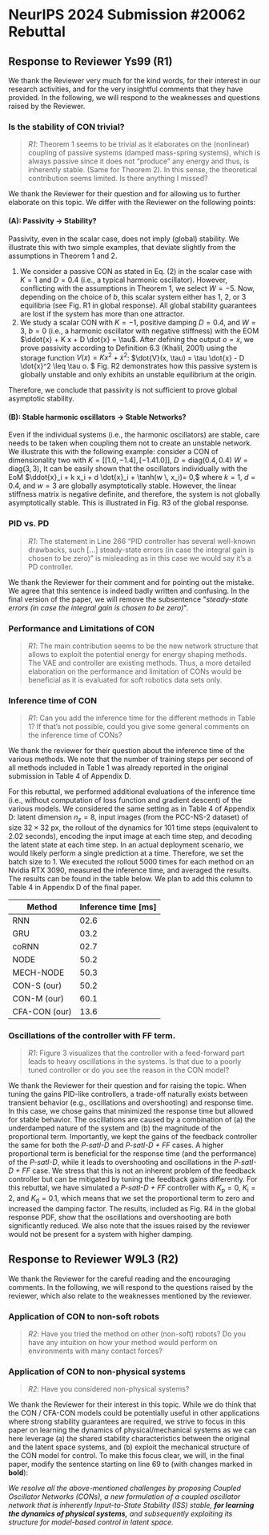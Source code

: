 # NeurIPS 2024 Submission #20062 Rebuttal

## Response to Reviewer Ys99 (R1)

We thank the Reviewer very much for the kind words, for their interest in our research activities, and for the
very insightful comments that they have provided. In the following, we will respond to the weaknesses and questions raised by the Reviewer.

### Is the stability of CON trivial?

> <cite>R1</cite>: Theorem 1 seems to be trivial as it elaborates on the (nonlinear) coupling of passive systems (damped mass-spring systems), which is always passive since it does not “produce” any energy and thus, is inherently stable. (Same for Theorem 2). In this sense, the theoretical contribution seems limited. Is there anything I missed?

We thank the Reviewer for their question and for allowing us to further elaborate on this topic. We differ with the Reviewer on the following points:

#### (A): Passivity -> Stability?
Passivity, even in the scalar case, does not imply (global) stability. We illustrate this with two simple examples, that deviate slightly from the assumptions in Theorem 1 and 2.

1. We consider a passive CON as stated in Eq. (2) in the scalar case with $K=1$ and $D=0.4$ (i.e., a typical harmonic oscillator). However, conflicting with the assumptions in Theorem 1, we select $W=-5$. Now, depending on the choice of $b$, this scalar system either has 1, 2, or 3 equilibria (see Fig. R1 in global response). All global stability guarantees are lost if the system has more than one attractor. 
2. We study a scalar CON with $K=-1$, positive damping $D=0.4$, and $W = 3$, $b=0$ (i.e., a harmonic oscillator with negative stiffness) with the EOM
$\ddot{x} + K x + D \dot{x} = \tau$. After defining the output $o = \dot{x}$, we prove passivity according to Definition 6.3 (Khalil, 2001) using the storage function $V(x) = K x^2 + \dot{x}^2$:
$\dot{V}(x, \tau) = \tau \dot{x} - D \dot{x}^2 \leq \tau o. $
Fig. R2 demonstrates how this passive system is globally unstable and only exhibits an unstable equilibrium at the origin.

Therefore, we conclude that passivity is not sufficient to prove global asymptotic stability.

#### (B): Stable harmonic oscillators -> Stable Networks?

Even if the individual systems (i.e., the harmonic oscillators) are stable, care needs to be taken when coupling them not to create an unstable network.
We illustrate this with the following example: consider a CON of dimensionality two with $K = [[1.0, -1.4],[-1.4 1.0]]$, $D = \mathrm{diag}(0.4, 0.4)$ $W = \mathrm{diag}(3, 3)$, 
It can be easily shown that the oscillators individually with the EoM
$\ddot{x}_i + k x_i + d \dot{x}_i + \tanh(w \, x_i)= 0,$
where $k=1$, $d=0.4$, and $w=3$ are globally asymptotically stable. However, the linear stiffness matrix is negative definite,
and therefore, the system is not globally asymptotically stable. This is illustrated in Fig. R3 of the global response.


### PID vs. PD

> <cite>R1</cite>: The statement in Line 266 “PID controller has several well-known drawbacks, such […] steady-state errors (in case the integral gain is chosen to be zero)” is misleading as in this case we would say it’s a PD controller.

We thank the Reviewer for their comment and for pointing out the mistake. We agree that this sentence is indeed badly written and confusing.
In the final version of the paper, we will remove the subsentence "_steady-state errors (in case the integral gain is chosen to be zero)_".

### Performance and Limitations of CON

> <cite>R1</cite>: The main contribution seems to be the new network structure that allows to exploit the potential energy for energy shaping methods. The VAE and controller are existing methods. Thus, a more detailed elaboration on the performance and limitation of CONs would be beneficial as it is evaluated for soft robotics data sets only.

### Inference time of CON

> <cite>R1</cite>: Can you add the inference time for the different methods in Table 1? If that’s not possible, could you give some general comments on the inference time of CONs?

We thank the reviewer for their question about the inference time of the various methods. 
We note that the number of training steps per second of all methods included in Table 1 was already reported in the original submission in Table 4 of Appendix D.

For this rebuttal, we performed additional evaluations of the inference time (i.e., without computation of loss function and gradient descent) of the various models.
We considered the same setting as in Table 4 of Appendix D: latent dimension $n_z = 8$, input images (from the PCC-NS-2 dataset) of size $32 \times 32$ px, the rollout of the dynamics for $101$ time steps (equivalent to 2.02 seconds), encoding the input image at each time step, and decoding the latent state at each time step.
In an actual deployment scenario, we would likely perform a single prediction at a time. Therefore, we set the batch size to 1.
We executed the rollout 5000 times for each method on an Nvidia RTX 3090, measured the inference time, and averaged the results.
The results can be found in the table below. We plan to add this column to Table 4 in Appendix D of the final paper.

| Method        | Inference time [ms] |
|---------------|---------------------|
| RNN           | 02.6                |
| GRU           | 03.2                |
| coRNN         | 02.7                |
| NODE          | 50.2                |
| MECH-NODE     | 50.3                |
| CON-S (our)   | 50.2                |
| CON-M (our)   | 60.1                |
| CFA-CON (our) | 13.6                |

### Oscillations of the controller with FF term. 

> <cite>R1</cite>: Figure 3 visualizes that the controller with a feed-forward part leads to heavy oscillations in the systems. Is that due to a poorly tuned controller or do you see the reason in the CON model?

We thank the Reviewer for their question and for raising the topic. 
When tuning the gains PID-like controllers, a trade-off naturally exists between transient behavior (e.g., oscillations and overshooting) and response time.
In this case, we chose gains that minimized the response time but allowed for stable behavior.
The oscillations are caused by a combination of (a) the underdamped nature of the system and (b) the magnitude of the proportional term.
Importantly, we kept the gains of the feedback controller the same for both the _P-satI-D_ and _P-satI-D + FF_ cases.
A higher proportional term is beneficial for the response time (and the performance) of the _P-satI-D_,
while it leads to overshooting and oscillations in the _P-satI-D + FF_ case.
We stress that this is not an inherent problem of the feedback controller but can be mitigated by tuning the feedback gains differently.
For this rebuttal, we have simulated a _P-satI-D + FF_ controller with $K_\mathrm{p} = 0$, $K_\mathrm{i} = 2$, and $K_\mathrm{d} = 0.1$, which means that we set the proportional term to zero and increased the damping factor.
The results, included as Fig. R4 in the global response PDF, show that the oscillations and overshooting are both significantly reduced.
We also note that the issues raised by the reviewer would not be present for a system with higher damping.


## Response to Reviewer W9L3 (R2)

We thank the Reviewer for the careful reading and the encouraging comments. 
In the following, we will respond to the questions raised by the reviewer, which also relate to the weaknesses mentioned by the reviewer.

### Application of CON to non-soft robots

> <cite>R2</cite>: Have you tried the method on other (non-soft) robots? Do you have any intuition on how your method would perform on environments with many contact forces?

### Application of CON to non-physical systems

> <cite>R2</cite>: Have you considered non-physical systems?

We thank the Reviewer for their interest in this topic. While we do think that the CON / CFA-CON models could be potentially useful
in other applications where strong stability guarantees are required, we strive to focus in this paper on learning
the dynamics of physical/mechanical systems as we can here leverage (a) the shared stability characteristics between
the original and the latent space systems, and (b) exploit the mechanical structure of the CON model for control.
To make this focus clear, we will, in the final paper, modify the sentence starting on line 69 to (with changes marked in **bold**):

_We resolve all the above-mentioned challenges by proposing Coupled Oscillator Networks (CONs), a new formulation of a coupled oscillator network that is inherently Input-to-State Stability (ISS) stable, **for learning the dynamics of physical systems,** and subsequently exploiting its structure for model-based control in latent space._

